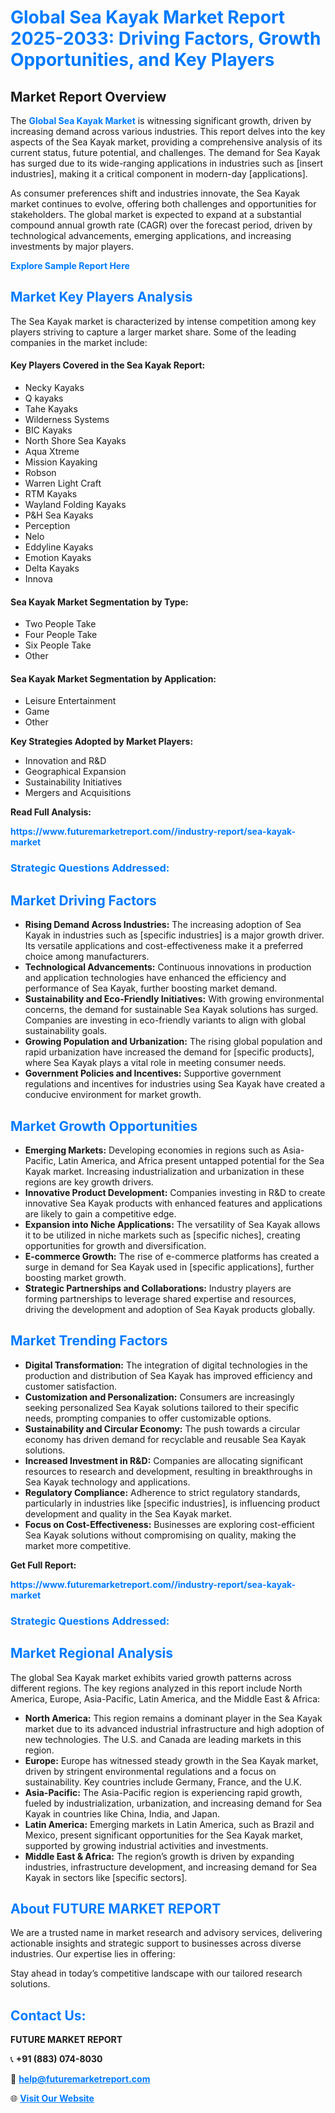 <h1 style="color: #007BFF;">Global Sea Kayak Market Report 2025-2033: Driving Factors, Growth Opportunities, and Key Players</h1>

<section id="overview">
<h2>Market Report Overview</h2>
<p>The <a href="https://www.futuremarketreport.com//industry-report/sea-kayak-market" style="color: #007BFF; text-decoration: none;"><strong>Global Sea Kayak Market</strong></a> is witnessing significant growth, driven by increasing demand across various industries. This report delves into the key aspects of the Sea Kayak market, providing a comprehensive analysis of its current status, future potential, and challenges. The demand for Sea Kayak has surged due to its wide-ranging applications in industries such as [insert industries], making it a critical component in modern-day [applications].</p>
<p>As consumer preferences shift and industries innovate, the Sea Kayak market continues to evolve, offering both challenges and opportunities for stakeholders. The global market is expected to expand at a substantial compound annual growth rate (CAGR) over the forecast period, driven by technological advancements, emerging applications, and increasing investments by major players.</p>
</section>

<section id="overview">
<p><a href="https://www.futuremarketreport.com//request-sample/reportId=89904" style="color: #007BFF; text-decoration: none;"><strong>Explore Sample Report Here</strong></a></p>
</section>

<section id="key-players">
<h2 style="color: #007BFF;">Market Key Players Analysis</h2>
<p>The Sea Kayak market is characterized by intense competition among key players striving to capture a larger market share. Some of the leading companies in the market include:</p>
<h4>Key Players Covered in the Sea Kayak Report:</h4>
<ul><li>Necky Kayaks</li><li>Q kayaks</li><li>Tahe Kayaks</li><li>Wilderness Systems</li><li>BIC Kayaks</li><li>North Shore Sea Kayaks</li><li>Aqua Xtreme</li><li>Mission Kayaking</li><li>Robson</li><li>Warren Light Craft</li><li>RTM Kayaks</li><li>Wayland Folding Kayaks</li><li>P&amp;H Sea Kayaks</li><li>Perception</li><li>Nelo</li><li>Eddyline Kayaks</li><li>Emotion Kayaks</li><li>Delta Kayaks</li><li>Innova</li></ul>
<h4>Sea Kayak Market Segmentation by Type:</h4>
<ul><li>Two People Take</li><li>Four People Take</li><li>Six People Take</li><li>Other</li></ul>

<h4>Sea Kayak Market Segmentation by Application:</h4>
<ul><li>Leisure Entertainment</li><li>Game</li><li>Other</li></ul>
<p><strong>Key Strategies Adopted by Market Players:</strong></p>
<ul>
<li>Innovation and R&D</li>
<li>Geographical Expansion</li>
<li>Sustainability Initiatives</li>
<li>Mergers and Acquisitions</li>
</ul>
</section>

<section>
<p><strong>Read Full Analysis: </strong></p><a href="https://www.futuremarketreport.com//industry-report/sea-kayak-market" style="color: #007BFF; text-decoration: none;"><strong>https://www.futuremarketreport.com//industry-report/sea-kayak-market</strong></a>
<h3 style="color: #007BFF;">Strategic Questions Addressed:</h3>
</section>

<section id="driving-factors">
<h2 style="color: #007BFF;">Market Driving Factors</h2>
<ul>
<li><strong>Rising Demand Across Industries:</strong> The increasing adoption of Sea Kayak in industries such as [specific industries] is a major growth driver. Its versatile applications and cost-effectiveness make it a preferred choice among manufacturers.</li>
<li><strong>Technological Advancements:</strong> Continuous innovations in production and application technologies have enhanced the efficiency and performance of Sea Kayak, further boosting market demand.</li>
<li><strong>Sustainability and Eco-Friendly Initiatives:</strong> With growing environmental concerns, the demand for sustainable Sea Kayak solutions has surged. Companies are investing in eco-friendly variants to align with global sustainability goals.</li>
<li><strong>Growing Population and Urbanization:</strong> The rising global population and rapid urbanization have increased the demand for [specific products], where Sea Kayak plays a vital role in meeting consumer needs.</li>
<li><strong>Government Policies and Incentives:</strong> Supportive government regulations and incentives for industries using Sea Kayak have created a conducive environment for market growth.</li>
</ul>
</section>

<section id="growth-opportunities">
<h2 style="color: #007BFF;">Market Growth Opportunities</h2>
<ul>
<li><strong>Emerging Markets:</strong> Developing economies in regions such as Asia-Pacific, Latin America, and Africa present untapped potential for the Sea Kayak market. Increasing industrialization and urbanization in these regions are key growth drivers.</li>
<li><strong>Innovative Product Development:</strong> Companies investing in R&D to create innovative Sea Kayak products with enhanced features and applications are likely to gain a competitive edge.</li>
<li><strong>Expansion into Niche Applications:</strong> The versatility of Sea Kayak allows it to be utilized in niche markets such as [specific niches], creating opportunities for growth and diversification.</li>
<li><strong>E-commerce Growth:</strong> The rise of e-commerce platforms has created a surge in demand for Sea Kayak used in [specific applications], further boosting market growth.</li>
<li><strong>Strategic Partnerships and Collaborations:</strong> Industry players are forming partnerships to leverage shared expertise and resources, driving the development and adoption of Sea Kayak products globally.</li>
</ul>
</section>

<section id="trending-factors">
<h2 style="color: #007BFF;">Market Trending Factors</h2>
<ul>
<li><strong>Digital Transformation:</strong> The integration of digital technologies in the production and distribution of Sea Kayak has improved efficiency and customer satisfaction.</li>
<li><strong>Customization and Personalization:</strong> Consumers are increasingly seeking personalized Sea Kayak solutions tailored to their specific needs, prompting companies to offer customizable options.</li>
<li><strong>Sustainability and Circular Economy:</strong> The push towards a circular economy has driven demand for recyclable and reusable Sea Kayak solutions.</li>
<li><strong>Increased Investment in R&D:</strong> Companies are allocating significant resources to research and development, resulting in breakthroughs in Sea Kayak technology and applications.</li>
<li><strong>Regulatory Compliance:</strong> Adherence to strict regulatory standards, particularly in industries like [specific industries], is influencing product development and quality in the Sea Kayak market.</li>
<li><strong>Focus on Cost-Effectiveness:</strong> Businesses are exploring cost-efficient Sea Kayak solutions without compromising on quality, making the market more competitive.</li>
</ul>
</section>

<section>
<p><strong>Get Full Report: </strong></p><a href="https://www.futuremarketreport.com//industry-report/sea-kayak-market" style="color: #007BFF; text-decoration: none;"><strong>https://www.futuremarketreport.com//industry-report/sea-kayak-market</strong></a>
<h3 style="color: #007BFF;">Strategic Questions Addressed:</h3>
</section>


<section id="regional-analysis">
<h2 style="color: #007BFF;">Market Regional Analysis</h2>
<p>The global Sea Kayak market exhibits varied growth patterns across different regions. The key regions analyzed in this report include North America, Europe, Asia-Pacific, Latin America, and the Middle East & Africa:</p>
<ul>
<li><strong>North America:</strong> This region remains a dominant player in the Sea Kayak market due to its advanced industrial infrastructure and high adoption of new technologies. The U.S. and Canada are leading markets in this region.</li>
<li><strong>Europe:</strong> Europe has witnessed steady growth in the Sea Kayak market, driven by stringent environmental regulations and a focus on sustainability. Key countries include Germany, France, and the U.K.</li>
<li><strong>Asia-Pacific:</strong> The Asia-Pacific region is experiencing rapid growth, fueled by industrialization, urbanization, and increasing demand for Sea Kayak in countries like China, India, and Japan.</li>
<li><strong>Latin America:</strong> Emerging markets in Latin America, such as Brazil and Mexico, present significant opportunities for the Sea Kayak market, supported by growing industrial activities and investments.</li>
<li><strong>Middle East & Africa:</strong> The region’s growth is driven by expanding industries, infrastructure development, and increasing demand for Sea Kayak in sectors like [specific sectors].</li>
</ul>
</section>

<footer>
<h2 style="color: #007BFF;">About FUTURE MARKET REPORT</h2>
<p>We are a trusted name in market research and advisory services, delivering actionable insights and strategic support to businesses across diverse industries. Our expertise lies in offering:</p>

<p>Stay ahead in today’s competitive landscape with our tailored research solutions.</p>

<h2 style="color: #007BFF;">Contact Us:</h2>
<p><strong>FUTURE MARKET REPORT</strong></p>
<p>📞 <strong>+91 (883) 074-8030</strong></p>
<p>📧 <strong><a href="mailto:help@futuremarketreport.com" style="color: #007BFF;">help@futuremarketreport.com</a></strong></p>
<p>🌐 <strong><a href="https://www.futuremarketreport.com/" style="color: #007BFF;">Visit Our Website</a></strong></p>
</footer>